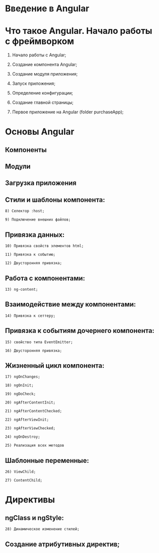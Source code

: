 # Введение в Angular

# Что такое Angular. Начало работы с фреймворком

1) Начало работы c Angular;

2) Создание компонента Angular;

3) Создание модуля приложения;

4) Запуск приложения;

5) Определение конфигурации;

6) Создание главной страницы;

7) Первое приложение на Angular (folder purchaseApp);

# Основы Angular

## Компоненты

## Модули

## Загрузка приложения

## Стили и шаблоны компонента:

	8) Селектор :host;

	9) Подключение внешних файлов;

## Привязка данных:

	10) Привязка свойств элементов html;

	11) Привязка к событию;

	12) Двусторонняя привязка;

## Работа с компонентами:

	13) ng-content;

## Взаимодействие между компонентами:

	14) Привязка к сеттеру;

## Привязка к событиям дочернего компонента:

	15) свойство типа EventEmitter;

	16) Двусторонняя привязка;

## Жизненный цикл компонента:

	17) ngOnChanges;

	18) ngOnInit;

	19) ngDoCheck;

	20) ngAfterContentInit;

	21) ngAfterContentChecked;

	22) ngAfterViewInit;

	23) ngAfterViewChecked;

	24) ngOnDestroy;

	25) Реализация всех методов

## Шаблонные переменные:

	26) ViewChild;

	27) ContentChild;

# Директивы

## ngClass и ngStyle:

	28) Динамическое изменение стилей;

## Создание атрибутивных директив;